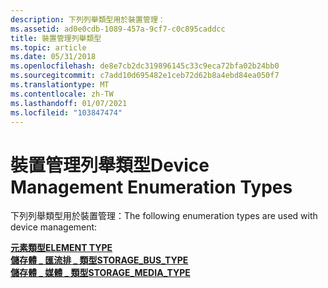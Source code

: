 ```yaml
---
description: 下列列舉類型用於裝置管理：
ms.assetid: ad0e0cdb-1089-457a-9cf7-c0c895caddcc
title: 裝置管理列舉類型
ms.topic: article
ms.date: 05/31/2018
ms.openlocfilehash: de8e7cb2dc319896145c33c9eca72bfa02b24bb0
ms.sourcegitcommit: c7add10d695482e1ceb72d62b8a4ebd84ea050f7
ms.translationtype: MT
ms.contentlocale: zh-TW
ms.lasthandoff: 01/07/2021
ms.locfileid: "103847474"
---
```

# <a name="device-management-enumeration-types"></a><span data-ttu-id="6ad63-103">裝置管理列舉類型</span><span class="sxs-lookup"><span data-stu-id="6ad63-103">Device Management Enumeration Types</span></span>

<span data-ttu-id="6ad63-104">下列列舉類型用於裝置管理：</span><span class="sxs-lookup"><span data-stu-id="6ad63-104">The following enumeration types are used with device management:</span></span>

<dl>

[<span data-ttu-id="6ad63-105">**元素類型**</span><span class="sxs-lookup"><span data-stu-id="6ad63-105">**ELEMENT TYPE**</span></span>](/windows/desktop/api/WinIoCtl/ne-winioctl-element_type)  
[<span data-ttu-id="6ad63-106">**儲存體 \_ 匯流排 \_ 類型**</span><span class="sxs-lookup"><span data-stu-id="6ad63-106">**STORAGE\_BUS\_TYPE**</span></span>](/windows/win32/api/winioctl/ne-winioctl-storage_bus_type)  
[<span data-ttu-id="6ad63-107">**儲存體 \_ 媒體 \_ 類型**</span><span class="sxs-lookup"><span data-stu-id="6ad63-107">**STORAGE\_MEDIA\_TYPE**</span></span>](/windows/desktop/api/WinIoCtl/ne-winioctl-storage_media_type)  
</dl>

 

 

